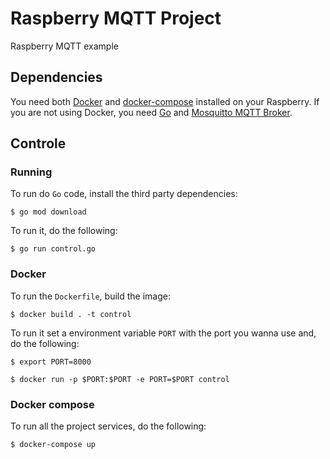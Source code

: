 # Raspberry MQTT Project

Raspberry MQTT example

## Dependencies

You need both [Docker](https://www.docker.com/) and [docker-compose](https://docs.docker.com/compose/install/) installed on your Raspberry. If you are not using Docker, you need [Go](https://golang.org/doc/install) and [Mosquitto MQTT Broker](https://mosquitto.org/).

## Controle

### Running

To run do `Go` code, install the third party dependencies:

```shell
$ go mod download
```

To run it, do the following:

```shell
$ go run control.go
```

### Docker

To run the `Dockerfile`, build the image:

```shell
$ docker build . -t control
```

To run it set a environment variable `PORT` with the port you wanna use and, do the following:

```shell
$ export PORT=8000

$ docker run -p $PORT:$PORT -e PORT=$PORT control
```

### Docker compose

To run all the project services, do the following:

```shell
$ docker-compose up
```